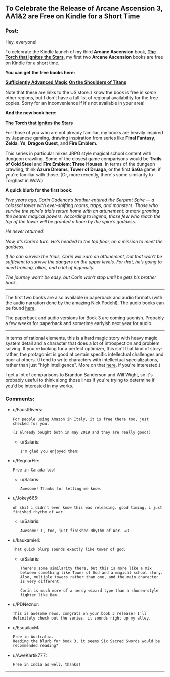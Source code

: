## To Celebrate the Release of Arcane Ascension 3, AA1&2 are Free on Kindle for a Short Time

### Post:

Hey, everyone!

To celebrate the Kindle launch of my third **Arcane Ascension** book, [**The Torch that Ignites the Stars**](https://www.amazon.com/gp/product/B08HKV8LPV), my first two **Arcane Ascension** books are free on Kindle for a short time.

**You can get the free books here:**

[**Sufficiently Advanced Magic**](https://www.amazon.com/gp/product/B06XBFD7CB/)
[**On the Shoulders of Titans**](https://www.amazon.com/gp/product/B07D3C3RX4)

Note that these are links to the US store. I know the book is free in *some* other regions, but I don't have a full list of regional availability for the free copies. Sorry for an inconvenience if it's not available in your area!

**And the new book here:**

[**The Torch that Ignites the Stars**](https://www.amazon.com/gp/product/B08HKV8LPV)

For those of you who are not already familiar, my books are heavily inspired by Japanese gaming, drawing inspiration from series like **Final Fantasy**, **Zelda**, **Ys**, **Dragon Quest**, and **Fire Emblem**.

This series in particular mixes JRPG style magical school content with dungeon crawling. Some of the closest game comparisons would be **Trails of Cold Steel** and **Fire Emblem: Three Houses**. In terms of the dungeon crawling, think **Azure Dreams**, **Tower of Druaga**, or the first **SaGa**  game, if you're familiar with those. (Or, more recently, there's some similarity to Torghast in WoW.)

**A quick blurb for the first book:**

*Five years ago, Corin Cadence’s brother entered the Serpent Spire — a colossal tower with ever-shifting rooms, traps, and monsters. Those who survive the spire’s trials return home with an attunement: a mark granting the bearer magical powers. According to legend, those few who reach the top of the tower will be granted a boon by the spire’s goddess.*

*He never returned.*

*Now, it’s Corin’s turn. He’s headed to the top floor, on a mission to meet the goddess.*

*If he can survive the trials, Corin will earn an attunement, but that won’t be sufficient to survive the dangers on the upper levels. For that, he’s going to need training, allies, and a lot of ingenuity.*

*The journey won’t be easy, but Corin won’t stop until he gets his brother back.*

***

The first two books are also available in paperback and audio formats (with the audio narration done by the amazing Nick Podehl). The audio books can be found [here](https://www.audible.com/series/Arcane-Ascension-Audiobooks/B0731RZ6L7).

The paperback and audio versions for Book 3 are coming soonish. Probably a few weeks for paperback and sometime earlyish next year for audio.

***

In terms of rational elements, this is a hard magic story with heavy magic system detail and a character that does a lot of introspection and problem solving. If you're looking for a perfect optimizer, this isn't that kind of story: rather, the protagonist is good at certain specific intellectual challenges and poor at others. (I tend to write characters with intellectual specializations, rather than just "high intelligence". More on that [here](https://andrewkrowe.wordpress.com/2018/12/08/writing-intelligent-characters/), if you're interested.)

I get a lot of comparisons to Brandon Sanderson and Will Wight, so it's probably useful to think along those lines if you're trying to determine if you'd be interested in my works.

### Comments:

- u/FaustRivers:
  ```
  For people using Amazon in Italy, it is free there too, just checked for you.

  (I already bought both in may 2019 and they are really good!)
  ```

  - u/Salaris:
    ```
    I'm glad you enjoyed them!
    ```

- u/RegnarFle:
  ```
  Free in Canada too!
  ```

  - u/Salaris:
    ```
    Awesome! Thanks for letting me know.
    ```

- u/Jokey665:
  ```
  oh shit i didn't even know this was releasing. good timing, i just finished rhythm of war
  ```

  - u/Salaris:
    ```
    Awesome! I, too, just finished Rhythm of War. =D
    ```

- u/kaukamieli:
  ```
  That quick blurp sounds exactly like tower of god.
  ```

  - u/Salaris:
    ```
    There's some similarity there, but this is more like a mix between something like Tower of God and a magical school story. Also, multiple towers rather than one, and the main character is very different. 

    Corin is much more of a nerdy wizard type than a shonen-style fighter like Bam.
    ```

- u/PDNeznor:
  ```
  This is awesome news, congrats on your book 3 release! I'll definitely check out the series, it sounds right up my alley.
  ```

- u/EsquilaxM:
  ```
  Free in Australia.
  Reading the blurb for book 3, it seems Six Sacred Swords would be recommended reading?
  ```

- u/AweKartik777:
  ```
  Free in India as well, thanks!
  ```

---

